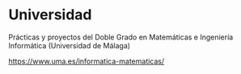 # Universidad
Prácticas y proyectos del Doble Grado en Matemáticas e Ingeniería Informática (Universidad de Málaga)

https://www.uma.es/informatica-matematicas/
